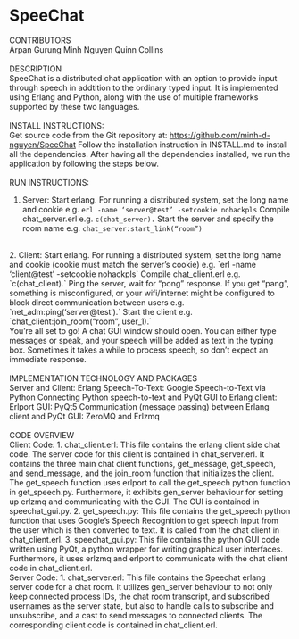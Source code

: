 # SpeeChat

CONTRIBUTORS
<br>
Arpan Gurung
Minh Nguyen
Quinn Collins
<br><br>
DESCRIPTION
<br>
SpeeChat is a distributed chat application with an option to provide input through speech in addtition to the ordinary typed input. It is implemented using Erlang and Python, along with the use of multiple frameworks supported by these two languages.
<br><br>
INSTALL INSTRUCTIONS:
<br>
Get source code from the Git repository at:
https://github.com/minh-d-nguyen/SpeeChat
Follow the installation instruction in INSTALL.md to install all the dependencies.
After having all the dependencies installed, we run the application by following the steps below.
<br><br>
RUN INSTRUCTIONS:
<br>
1. Server:
Start erlang. For running a distributed system, set the long name and cookie
    e.g.    `erl -name ‘server@test’ -setcookie nohackpls`
Compile chat_server.erl
    e.g.    `c(chat_server).`
Start the server and specify the room name
    e.g.    `chat_server:start_link(“room”)`
<br>
2. Client:
Start erlang. For running a distributed system, set the long name and cookie (cookie must match the server’s cookie)
    e.g.    `erl -name ‘client@test’ -setcookie nohackpls`
Compile chat_client.erl
    e.g.    `c(chat_client).`
Ping the server, wait for “pong” response. If you get “pang”, something is misconfigured, or your wifi/internet might be configured to block direct communication between users
    e.g.    `net_adm:ping(‘server@test’).`
Start the client
    e.g.    `chat_client:join_room(“room”, user_1).`
<br>
You’re all set to go! A chat GUI window should open. You can either type messages or speak, and your speech will be added as text in the typing box. Sometimes it takes a while to process speech, so don’t expect an immediate response.
<br><br>
IMPLEMENTATION TECHNOLOGY AND PACKAGES
<br>
Server and Client: Erlang
Speech-To-Text: Google Speech-to-Text via Python
Connecting Python speech-to-text and PyQt GUI to Erlang client: Erlport
GUI: PyQt5
Communication (message passing) between Erlang client and PyQt GUI: ZeroMQ and Erlzmq
<br><br>
CODE OVERVIEW
<br>
Client Code:
1. chat_client.erl:
This file contains the erlang client side chat code. The server code for this client is contained in chat_server.erl. It contains the three main chat client functions, get_message, get_speech, and send_message, and the join_room function that initializes the client. The get_speech function uses erlport to call the get_speech python function in get_speech.py. Furthermore, it exhibits gen_server behaviour for setting up erlzmq and communicating with the GUI. The GUI is contained in speechat_gui.py.
2. get_speech.py:
This file contains the get_speech python function that uses Google’s Speech Recognition to get speech input from the user which is then converted to text. It is called from the chat client in chat_client.erl.
3. speechat_gui.py:
This file contains the python GUI code written using PyQt, a python wrapper for writing graphical user interfaces. Furthermore, it uses erlzmq and erlport to communicate with the chat client code in chat_client.erl.
<br>
Server Code:
1. chat_server.erl:
This file contains the Speechat erlang server code for a chat room. It utilizes gen_server behaviour to not only keep connected process IDs, the chat room transcript, and subscribed usernames as the server state, but also to handle calls to subscribe and unsubscribe, and a cast to send messages to connected clients. The corresponding client code is contained in chat_client.erl.